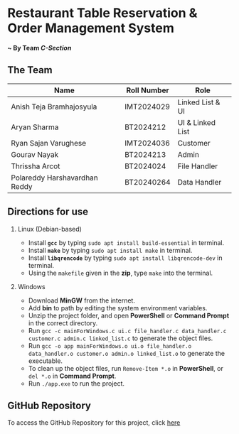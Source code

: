 Restaurant Table Reservation & Order Management System
======================================================

**\~ By Team _C-Section_**

The Team
--------

|          Name                 | Roll Number |       Role       |
|-------------------------------|-------------|------------------|
| Anish Teja Bramhajosyula      | IMT2024029  | Linked List & UI |
| Aryan Sharma                  | BT2024212   | UI & Linked List |
| Ryan Sajan Varughese          | IMT2024036  | Customer         |
| Gourav Nayak                  | BT2024213   | Admin            |
| Thrissha Arcot                | BT2024024   | File Handler     |
| Polareddy Harshavardhan Reddy | BT20240264  | Data Handler     |

Directions for use
------------------
1. Linux (Debian-based)
   * Install **`gcc`** by typing `sudo apt install build-essential` in terminal.
   * Install **`make`** by typing `sudo apt install make` in terminal.
   * Install **`libqrencode`** by typing `sudo apt install libqrencode-dev` in terminal.
   * Using the `makefile` given in the **zip**, type `make` into the terminal.
  
2. Windows
    * Download **MinGW** from the internet.
    * Add **bin** to path by editing the system environment variables.
    * Unzip the project folder, and open **PowerShell** or **Command Prompt** in the correct directory.
    * Run `gcc -c mainForWindows.c ui.c file_handler.c data_handler.c customer.c admin.c linked_list.c` to generate the object files.
    * Run `gcc -o app mainForWindows.o ui.o file_handler.o data_handler.o customer.o admin.o linked_list.o` to generate the executable.
    * To clean up the object files, run `Remove-Item *.o` in **PowerShell**, or `del *.o` in **Command Prompt**.
    * Run `./app.exe` to run the project.

GitHub Repository
-----------------

To access the GitHub Repository for this project, click [here](https://www.tinyurl.com/cendsem)
